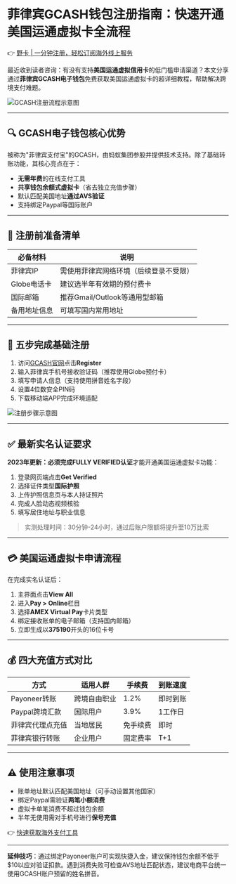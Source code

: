 # 菲律宾GCASH钱包注册指南：快速开通美国运通虚拟卡全流程

👉 [野卡 | 一分钟注册，轻松订阅海外线上服务](https://bbtdd.com/yeka)

最近收到读者咨询：有没有支持**美国运通虚拟信用卡**的低门槛申请渠道？本文分享通过**菲律宾GCASH电子钱包**免费获取美国运通虚拟卡的超详细教程，帮助解决跨境支付难题。

![GCASH注册流程示意图](https://bbtdd.com/wp-content/uploads/img/37956311.webp)

---

## 🔍 GCASH电子钱包核心优势
被称为"菲律宾支付宝"的GCASH，由蚂蚁集团参股并提供技术支持。除了基础转账功能，其核心亮点在于：
- **无需年费**的在线支付工具
- **共享钱包余额式虚拟卡**（省去独立充值步骤）
- 默认匹配美国地址**通过AVS验证**
- 支持绑定Paypal等国际账户

---

## 📝 注册前准备清单
| 必备材料       | 说明                                                                 |
|----------------|----------------------------------------------------------------------|
| 菲律宾IP       | 需使用菲律宾网络环境（后续登录不受限）                               |
| Globe电话卡    | 建议选半年有效期的预付费卡                                           |
| 国际邮箱       | 推荐Gmail/Outlook等通用型邮箱                                         |
| 备用地址信息   | 可填写国内常用地址                                                   |

---

## 🚀 五步完成基础注册
1. 访问[GCASH官网](https://bbtdd.com/yeka)点击**Register**
2. 输入菲律宾手机号接收验证码（推荐使用Globe预付卡）
3. 填写申请人信息（支持使用拼音姓名字段）
4. 设置4位数安全PIN码
5. 下载移动端APP完成环境适配

![注册步骤示意图](https://bbtdd.com/wp-content/uploads/img/491339796125.webp)

---

## ✅ 最新实名认证要求
**2023年更新：必须完成FULLY VERIFIED认证**才能开通美国运通虚拟卡功能：
1. 登录网页端点击**Get Verified**
2. 选择证件类型**国际护照**
3. 上传护照信息页与本人持证照片
4. 完成人脸动态视频核验
5. 填写居住地址与职业信息

> 实测处理时间：30分钟-24小时，通过后账户限额将提升至10万比索

---

## 💳 美国运通虚拟卡申请流程
在完成实名认证后：
1. 主界面点击**View All**
2. 进入**Pay > Online**栏目
3. 选择**AMEX Virtual Pay**卡片类型
4. 绑定接收账单的电子邮箱（支持国内邮箱）
5. 立即生成以**375190**开头的16位卡号

---

## 💰 四大充值方式对比
| 方式               | 适用人群      | 手续费     | 到账速度   |
|--------------------|-------------|------------|------------|
| Payoneer转账       | 跨境自由职业 | 1.2%       | 即时到账   |
| Paypal跨境汇款     | 国际用户     | 3.9%       | 1工作日    |
| 菲律宾代理点充值   | 当地居民     | 免手续费    | 即时       |
| 菲律宾银行转账     | 企业用户     | 固定费率    | T+1        |

---

## ⚠️ 使用注意事项
- 账单地址默认匹配美国地址（可手动设置其他国家）
- 绑定Paypal需验证**两笔小额消费**
- 虚拟卡单笔消费不超过钱包余额
- 半年无使用需对手机号进行**保号充值**

👉 [快速获取海外支付工具](https://bbtdd.com/yeka)

---

**延伸技巧**：通过绑定Payoneer账户可实现快捷入金，建议保持钱包余额不低于$10以应对验证扣款。遇到消费失败可检查AVS地址匹配状态，建议电商平台统一使用GCASH账户预留的姓名拼音。